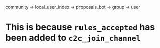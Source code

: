 community -> local_user_index -> proposals_bot -> group -> user

# This is because `rules_accepted` has been added to `c2c_join_channel`